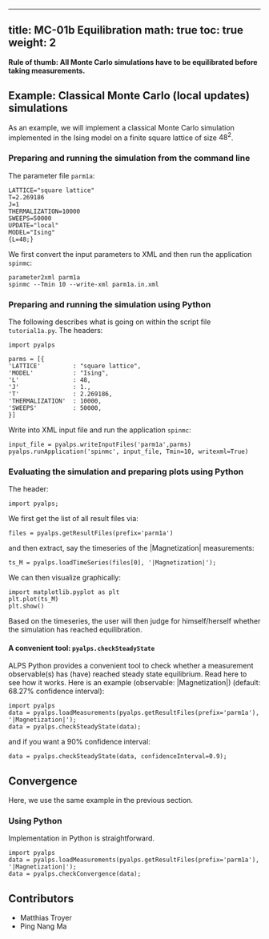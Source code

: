 
---
title: MC-01b Equilibration
math: true
toc: true
weight: 2
---

**Rule of thumb: All Monte Carlo simulations have to be equilibrated before taking measurements.**

## Example: Classical Monte Carlo (local updates) simulations

As an example, we will implement a classical Monte Carlo simulation implemented in the Ising model on a finite square lattice of size $48^2$.

### Preparing and running the simulation from the command line

The parameter file `parm1a`:

    LATTICE="square lattice"
    T=2.269186
    J=1
    THERMALIZATION=10000
    SWEEPS=50000  
    UPDATE="local"
    MODEL="Ising"
    {L=48;}

We first convert the input parameters to XML and then run the application `spinmc`:

    parameter2xml parm1a
    spinmc --Tmin 10 --write-xml parm1a.in.xml

### Preparing and running the simulation using Python

The following describes what is going on within the script file `tutorial1a.py`.
The headers:

    import pyalps

    parms = [{
    'LATTICE'         : "square lattice",
    'MODEL'           : "Ising",
    'L'               : 48,
    'J'               : 1.,
    'T'               : 2.269186,
    'THERMALIZATION'  : 10000,
    'SWEEPS'          : 50000,
    }]

Write into XML input file and run the application `spinmc`:

    input_file = pyalps.writeInputFiles('parm1a',parms)
    pyalps.runApplication('spinmc', input_file, Tmin=10, writexml=True)

### Evaluating the simulation and preparing plots using Python

The header:

    import pyalps;

We first get the list of all result files via:

    files = pyalps.getResultFiles(prefix='parm1a')

and then extract, say the timeseries of the |Magnetization| measurements:

    ts_M = pyalps.loadTimeSeries(files[0], '|Magnetization|');
    
We can then visualize graphically:

    import matplotlib.pyplot as plt
    plt.plot(ts_M)
    plt.show()
    
Based on the timeseries, the user will then judge for himself/herself whether the simulation has reached equilibration.

#### A convenient tool: `pyalps.checkSteadyState`

ALPS Python provides a convenient tool to check whether a measurement observable(s) has (have) reached steady state equilibrium. Read here to see how it works.
Here is an example (observable: |Magnetization|) (default: 68.27% confidence interval):

    import pyalps
    data = pyalps.loadMeasurements(pyalps.getResultFiles(prefix='parm1a'), '|Magnetization|');
    data = pyalps.checkSteadyState(data);
    
and if you want a 90% confidence interval:

    data = pyalps.checkSteadyState(data, confidenceInterval=0.9);
    
## Convergence

Here, we use the same example in the previous section.

### Using Python

Implementation in Python is straightforward.

    import pyalps
    data = pyalps.loadMeasurements(pyalps.getResultFiles(prefix='parm1a'), '|Magnetization|');
    data = pyalps.checkConvergence(data);
    
## Contributors

- Matthias Troyer
- Ping Nang Ma



